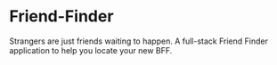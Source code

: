 # Friend-Finder
Strangers are just friends waiting to happen. A full-stack Friend Finder application to help you locate your new BFF. 
